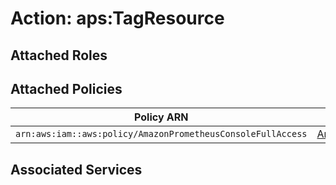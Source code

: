 # Action: aps:TagResource

## Attached Roles

## Attached Policies

| Policy ARN | Policy Name |
|------------|-------------|
| `arn:aws:iam::aws:policy/AmazonPrometheusConsoleFullAccess` | [AmazonPrometheusConsoleFullAccess](../policies.md#amazonprometheusconsolefullaccess) |

## Associated Services

